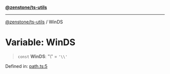 [**@zenstone/ts-utils**](../README.md)

***

[@zenstone/ts-utils](../globals.md) / WinDS

# Variable: WinDS

> `const` **WinDS**: "\\" = `'\\'`

Defined in: [path.ts:5](https://github.com/janpoem/ts-utils/blob/4facee14310dda7258a7321b86b7470b497dc0e0/src/http/path.ts#L5)
